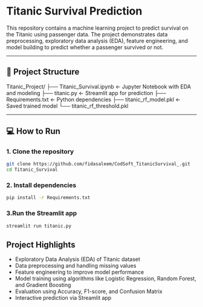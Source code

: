 # Titanic Survival Prediction

This repository contains a machine learning project to predict survival on the Titanic using passenger data. The project demonstrates data preprocessing, exploratory data analysis (EDA), feature engineering, and model building to predict whether a passenger survived or not.

---

## 📂 Project Structure

Titanic_Project/
├── Titanic_Survival.ipynb ← Jupyter Notebook with EDA and modeling
├── titanic.py ← Streamlit app  for prediction
├── Requirements.txt ← Python dependencies
├── titanic_rf_model.pkl ← Saved trained model
└── titanic_rf_threshold.pkl


---

## 💻 How to Run

### 1. Clone the repository
```bash
git clone https://github.com/fidasaleem/CodSoft_TitanicSurvival_.git
cd Titanic_Survival
```
### 2. Install dependencies
```bash
pip install -r Requirements.txt
```
### 3.Run the Streamlit app 
```bash
streamlit run titanic.py
```

## Project Highlights

- Exploratory Data Analysis (EDA) of Titanic dataset
- Data preprocessing and handling missing values
- Feature engineering to improve model performance
- Model training using algorithms like Logistic Regression, Random Forest, and Gradient Boosting
- Evaluation using Accuracy, F1-score, and Confusion Matrix
- Interactive prediction via Streamlit app
